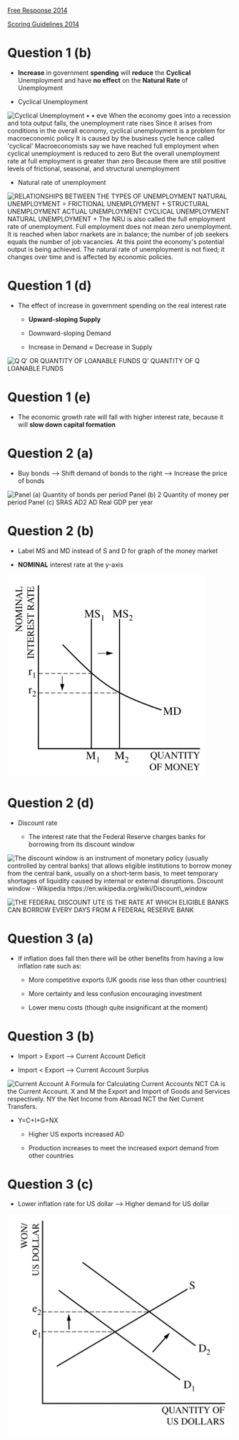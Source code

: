 <a href="./exams/Free Response 2014.pdf"  target="_blank" >Free Response 2014</a>

<a href="./exams/Scoring Guidelines 2014.pdf"  target="_blank" >Scoring Guidelines 2014</a>

# Question 1 (b)

  -   **Increase** in government **spending** will **reduce** the
      **Cyclical** Unemployment and have **no effect** on the **Natural
      Rate** of Unemployment

  -   Cyclical Unemployment

  ![Cyclical Unemployment • • eve When the economy goes into a recession
  and tota output falls, the unemployment rate rises Since it arises
  from conditions in the overall economy, cyclical unemployment is a
  problem for macroeconomic policy It is caused by the business cycle
  hence called 'cyclical' Macroeconomists say we have reached full
  employment when cyclical unemployment is reduced to zero But the
  overall unemployment rate at full employment is greater than zero
  Because there are still positive levels of frictional, seasonal, and
  structural unemployment ](./media/image257.png)

  -   Natural rate of unemployment

  ![RELATIONSHIPS BETWEEN THE TYPES OF UNEMPLOYMENT NATURAL UNEMPLOYMENT
  = FRICTIONAL UNEMPLOYMENT + STRUCTURAL UNEMPLOYMENT ACTUAL
  UNEMPLOYMENT CYCLICAL UNEMPLOYMENT NATURAL UNEMPLOYMENT + The NRU is
  also called the full employment rate of unemployment. Full employment
  does not mean zero unemployment. It is reached when labor rnarkets are
  in balance; the number of job seekers equals the number of job
  vacancies. At this point the economy's potential output is being
  achieved. The natural rate of unemployment is not fixed; it changes
  over time and is affected by economic policies.
  ](./media/image258.png)

# Question 1 (d)

  -   The effect of increase in government spending on the real interest
      rate
    
      -   **Upward-sloping Supply**
    
      -   Downward-sloping Demand
    
      -   Increase in Demand ≈ Decrease in Supply

  ![Q Q' OR QUANTITY OF LOANABLE FUNDS Q' QUANTITY OF Q LOANABLE FUNDS
  ](./media/image259.png)

# Question 1 (e)

  -   The economic growth rate will fall with higher interest rate,
      because it will **slow down capital formation**

# Question 2 (a)

  -   Buy bonds --\> Shift demand of bonds to the right --\> Increase
      the price of bonds

  ![Panel (a) Quantity of bonds per period Panel (b) 2 Quantity of money
  per period Panel (c) SRAS AD2 AD Real GDP per year
  ](./media/image260.png)

# Question 2 (b)

  -   Label MS and MD instead of S and D for graph of the money market

  -   **NOMINAL** interest rate at the y-axis

  ![MSI MS MD QUANTITY OF MONEY ](./media/image261.png)

# Question 2 (d)

  -   Discount rate
    
      -   The interest rate that the Federal Reserve charges banks for
          borrowing from its discount window

  ![The discount window is an instrument of monetary policy (usually
  controlled by central banks) that allows eligible institutions to
  borrow money from the central bank, usually on a short-term basis, to
  meet temporary shortages of liquidity caused by internal or external
  disruptions. Discount window - Wikipedia
  https://en.wikipedia.org/wiki/Discount\_window ](./media/image262.png)
  
  ![THE FEDERAL DISCOUNT UTE IS THE RATE AT WHICH ELIGIBLE BANKS CAN
  BORROW EVERY DAYS FROM A FEDERAL RESERVE BANK ](./media/image263.png)

# Question 3 (a)

  -   If inflation does fall then there will be other benefits from
      having a low inflation rate such as:
    
      -   More competitive exports (UK goods rise less than other
          countries)
    
      -   More certainty and less confusion encouraging investment
    
      -   Lower menu costs (though quite insignificant at the moment)

# Question 3 (b)

  -   Import \> Export --\> Current Account Deficit

  -   Import < Export --\> Current Account Surplus

  ![Current Account A Formula for Calculating Current Accounts NCT CA is
  the Current Account. X and M the Export and Import of Goods and
  Services respectively. NY the Net Income from Abroad NCT the Net
  Current Transfers. ](./media/image264.png)

  -   Y=C+I+G+NX
    
      -   Higher US exports increased AD
    
      -   Production increases to meet the increased export demand from
          other countries

# Question 3 (c)

  -   Lower inflation rate for US dollar --\> Higher demand for US
      dollar

  ![QUANTITY OF US DOLLARS ](./media/image265.png)